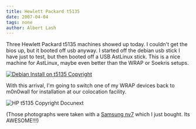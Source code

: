 ```yaml
---
title: Hewlett Packard t5135
date: 2007-04-04
tags: none
author: Albert Lash
---
```

Three Hewlett Packard t5135 machines showed up today. I couldn't get the bios up, but it booted off usb anyway. I started off the debian usb stick I have just to test, but then booted off a USB AstLinux stick. This is a nice machine for AstLinux, maybe even better than the WRAP or Soekris setups.

<a href='http://www-sa.evenserver.com/s/img/2007/04/snb10011.JPG' title='Debian Install on t5135 Copyright'>
<img src='http://www-sa.evenserver.com/s/img/2007/04/snb10011.thumbnail.JPG' alt='Debian Install on t5135 Copyright' /></a>

With this arrival, I'm going to switch one of my WRAP devices back to m0n0wall for installation at our colocation facility.

<img src='http://www-sa.evenserver.com/s/img/2007/04/snb10010.thumbnail.JPG' alt='HP t5135 Copyright Docunext' />

(Those photographs were taken with a <a href="http://mytechdeals.blogspot.com/2007/04/eagerly-awaiting-samsung-nv7.html">Samsung nv7</a> which I just bought. Its AWESOME!!!)

